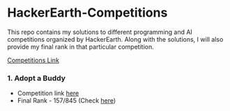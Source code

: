 # HackerEarth-Competitions
This repo contains my solutions to different programming and AI competitions organized by HackerEarth. Along with the solutions, I will also provide my final rank in that particular competition.

<a href="https://www.hackerearth.com/challenges/">Competitions Link</a>

### 1. Adopt a Buddy
- Competition link <a href="https://www.hackerearth.com/challenges/competitive/hackerearth-machine-learning-challenge-pet-adoption/">here</a>
- Final Rank - 157/845 (Check <a href="https://www.hackerearth.com/challenges/competitive/hackerearth-machine-learning-challenge-pet-adoption/leaderboard/pet-adoption-9-5838c75b/page/4/">here</a>)
